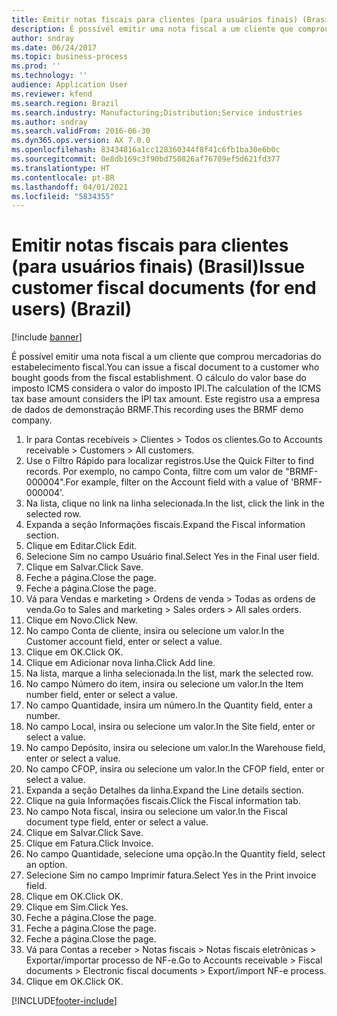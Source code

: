 ```yaml
---
title: Emitir notas fiscais para clientes (para usuários finais) (Brasil)
description: É possível emitir uma nota fiscal a um cliente que comprou mercadorias do estabelecimento fiscal.
author: sndray
ms.date: 06/24/2017
ms.topic: business-process
ms.prod: ''
ms.technology: ''
audience: Application User
ms.reviewer: kfend
ms.search.region: Brazil
ms.search.industry: Manufacturing;Distribution;Service industries
ms.author: sndray
ms.search.validFrom: 2016-06-30
ms.dyn365.ops.version: AX 7.0.0
ms.openlocfilehash: 83434816a1cc128360344f8f41c6fb1ba30e6b0c
ms.sourcegitcommit: 0e8db169c3f90bd750826af76709ef5d621fd377
ms.translationtype: HT
ms.contentlocale: pt-BR
ms.lasthandoff: 04/01/2021
ms.locfileid: "5834355"
---
```

# <a name="issue-customer-fiscal-documents-for-end-users-brazil"></a><span data-ttu-id="daa47-103">Emitir notas fiscais para clientes (para usuários finais) (Brasil)</span><span class="sxs-lookup"><span data-stu-id="daa47-103">Issue customer fiscal documents (for end users) (Brazil)</span></span>

[!include [banner](../../includes/banner.md)]

<span data-ttu-id="daa47-104">É possível emitir uma nota fiscal a um cliente que comprou mercadorias do estabelecimento fiscal.</span><span class="sxs-lookup"><span data-stu-id="daa47-104">You can issue a fiscal document to a customer who bought goods from the fiscal establishment.</span></span> <span data-ttu-id="daa47-105">O cálculo do valor base do imposto ICMS considera o valor do imposto IPI.</span><span class="sxs-lookup"><span data-stu-id="daa47-105">The calculation of the ICMS tax base amount considers the IPI tax amount.</span></span> <span data-ttu-id="daa47-106">Este registro usa a empresa de dados de demonstração BRMF.</span><span class="sxs-lookup"><span data-stu-id="daa47-106">This recording uses the BRMF demo company.</span></span>

1. <span data-ttu-id="daa47-107">Ir para Contas recebíveis > Clientes > Todos os clientes.</span><span class="sxs-lookup"><span data-stu-id="daa47-107">Go to Accounts receivable > Customers > All customers.</span></span>
2. <span data-ttu-id="daa47-108">Use o Filtro Rápido para localizar registros.</span><span class="sxs-lookup"><span data-stu-id="daa47-108">Use the Quick Filter to find records.</span></span> <span data-ttu-id="daa47-109">Por exemplo, no campo Conta, filtre com um valor de "BRMF-000004".</span><span class="sxs-lookup"><span data-stu-id="daa47-109">For example, filter on the Account field with a value of 'BRMF-000004'.</span></span>
3. <span data-ttu-id="daa47-110">Na lista, clique no link na linha selecionada.</span><span class="sxs-lookup"><span data-stu-id="daa47-110">In the list, click the link in the selected row.</span></span>
4. <span data-ttu-id="daa47-111">Expanda a seção Informações fiscais.</span><span class="sxs-lookup"><span data-stu-id="daa47-111">Expand the Fiscal information section.</span></span>
5. <span data-ttu-id="daa47-112">Clique em Editar.</span><span class="sxs-lookup"><span data-stu-id="daa47-112">Click Edit.</span></span>
6. <span data-ttu-id="daa47-113">Selecione Sim no campo Usuário final.</span><span class="sxs-lookup"><span data-stu-id="daa47-113">Select Yes in the Final user field.</span></span>
7. <span data-ttu-id="daa47-114">Clique em Salvar.</span><span class="sxs-lookup"><span data-stu-id="daa47-114">Click Save.</span></span>
8. <span data-ttu-id="daa47-115">Feche a página.</span><span class="sxs-lookup"><span data-stu-id="daa47-115">Close the page.</span></span>
9. <span data-ttu-id="daa47-116">Feche a página.</span><span class="sxs-lookup"><span data-stu-id="daa47-116">Close the page.</span></span>
10. <span data-ttu-id="daa47-117">Vá para Vendas e marketing > Ordens de venda > Todas as ordens de venda.</span><span class="sxs-lookup"><span data-stu-id="daa47-117">Go to Sales and marketing > Sales orders > All sales orders.</span></span>
11. <span data-ttu-id="daa47-118">Clique em Novo.</span><span class="sxs-lookup"><span data-stu-id="daa47-118">Click New.</span></span>
12. <span data-ttu-id="daa47-119">No campo Conta de cliente, insira ou selecione um valor.</span><span class="sxs-lookup"><span data-stu-id="daa47-119">In the Customer account field, enter or select a value.</span></span>
13. <span data-ttu-id="daa47-120">Clique em OK.</span><span class="sxs-lookup"><span data-stu-id="daa47-120">Click OK.</span></span>
14. <span data-ttu-id="daa47-121">Clique em Adicionar nova linha.</span><span class="sxs-lookup"><span data-stu-id="daa47-121">Click Add line.</span></span>
15. <span data-ttu-id="daa47-122">Na lista, marque a linha selecionada.</span><span class="sxs-lookup"><span data-stu-id="daa47-122">In the list, mark the selected row.</span></span>
16. <span data-ttu-id="daa47-123">No campo Número do item, insira ou selecione um valor.</span><span class="sxs-lookup"><span data-stu-id="daa47-123">In the Item number field, enter or select a value.</span></span>
17. <span data-ttu-id="daa47-124">No campo Quantidade, insira um número.</span><span class="sxs-lookup"><span data-stu-id="daa47-124">In the Quantity field, enter a number.</span></span>
18. <span data-ttu-id="daa47-125">No campo Local, insira ou selecione um valor.</span><span class="sxs-lookup"><span data-stu-id="daa47-125">In the Site field, enter or select a value.</span></span>
19. <span data-ttu-id="daa47-126">No campo Depósito, insira ou selecione um valor.</span><span class="sxs-lookup"><span data-stu-id="daa47-126">In the Warehouse field, enter or select a value.</span></span>
20. <span data-ttu-id="daa47-127">No campo CFOP, insira ou selecione um valor.</span><span class="sxs-lookup"><span data-stu-id="daa47-127">In the CFOP field, enter or select a value.</span></span>
21. <span data-ttu-id="daa47-128">Expanda a seção Detalhes da linha.</span><span class="sxs-lookup"><span data-stu-id="daa47-128">Expand the Line details section.</span></span>
22. <span data-ttu-id="daa47-129">Clique na guia Informações fiscais.</span><span class="sxs-lookup"><span data-stu-id="daa47-129">Click the Fiscal information tab.</span></span>
23. <span data-ttu-id="daa47-130">No campo Nota fiscal, insira ou selecione um valor.</span><span class="sxs-lookup"><span data-stu-id="daa47-130">In the Fiscal document type field, enter or select a value.</span></span>
24. <span data-ttu-id="daa47-131">Clique em Salvar.</span><span class="sxs-lookup"><span data-stu-id="daa47-131">Click Save.</span></span>
25. <span data-ttu-id="daa47-132">Clique em Fatura.</span><span class="sxs-lookup"><span data-stu-id="daa47-132">Click Invoice.</span></span>
26. <span data-ttu-id="daa47-133">No campo Quantidade, selecione uma opção.</span><span class="sxs-lookup"><span data-stu-id="daa47-133">In the Quantity field, select an option.</span></span>
27. <span data-ttu-id="daa47-134">Selecione Sim no campo Imprimir fatura.</span><span class="sxs-lookup"><span data-stu-id="daa47-134">Select Yes in the Print invoice field.</span></span>
28. <span data-ttu-id="daa47-135">Clique em OK.</span><span class="sxs-lookup"><span data-stu-id="daa47-135">Click OK.</span></span>
29. <span data-ttu-id="daa47-136">Clique em Sim.</span><span class="sxs-lookup"><span data-stu-id="daa47-136">Click Yes.</span></span>
30. <span data-ttu-id="daa47-137">Feche a página.</span><span class="sxs-lookup"><span data-stu-id="daa47-137">Close the page.</span></span>
31. <span data-ttu-id="daa47-138">Feche a página.</span><span class="sxs-lookup"><span data-stu-id="daa47-138">Close the page.</span></span>
32. <span data-ttu-id="daa47-139">Feche a página.</span><span class="sxs-lookup"><span data-stu-id="daa47-139">Close the page.</span></span>
33. <span data-ttu-id="daa47-140">Vá para Contas a receber > Notas fiscais > Notas fiscais eletrônicas > Exportar/importar processo de NF-e.</span><span class="sxs-lookup"><span data-stu-id="daa47-140">Go to Accounts receivable > Fiscal documents > Electronic fiscal documents > Export/import NF-e process.</span></span>
34. <span data-ttu-id="daa47-141">Clique em OK.</span><span class="sxs-lookup"><span data-stu-id="daa47-141">Click OK.</span></span>



[!INCLUDE[footer-include](../../../includes/footer-banner.md)]